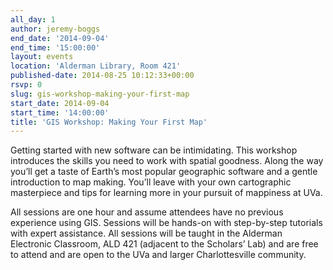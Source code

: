 ```yaml
---
all_day: 1
author: jeremy-boggs
end_date: '2014-09-04'
end_time: '15:00:00'
layout: events
location: 'Alderman Library, Room 421'
published-date: 2014-08-25 10:12:33+00:00
rsvp: 0
slug: gis-workshop-making-your-first-map
start_date: 2014-09-04
start_time: '14:00:00'
title: 'GIS Workshop: Making Your First Map'
---
```


Getting started with new software can be intimidating. This workshop introduces the skills you need to work with spatial goodness. Along the way you’ll get a taste of Earth’s most popular geographic software and a gentle introduction to map making. You’ll leave with your own cartographic masterpiece and tips for learning more in your pursuit of mappiness at UVa.

All sessions are one hour and assume attendees have no previous experience using GIS. Sessions will be hands-on with step-by-step tutorials with expert assistance. All sessions will be taught in the Alderman Electronic Classroom, ALD 421 (adjacent to the Scholars’ Lab) and are free to attend and are open to the UVa and larger Charlottesville community.
